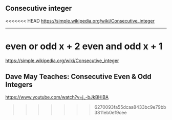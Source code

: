 ## Consecutive integer

<<<<<<< HEAD
https://simple.wikipedia.org/wiki/Consecutive_integer



-----------------------------------------------------

even or odd x + 2
even and odd x + 1
=======
https://simple.wikipedia.org/wiki/Consecutive_integer 

## Dave May Teaches: Consecutive Even & Odd Integers

https://www.youtube.com/watch?v=j_-bJkBHiBA
>>>>>>> 6270093fa55dcaa8433bc9e79bb3811eb0ef9cee
